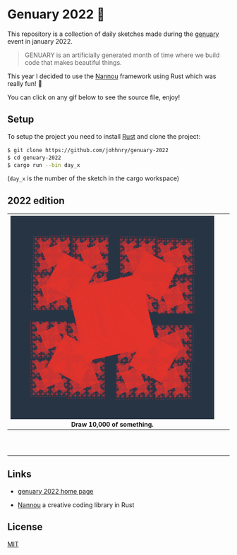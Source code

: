 # Genuary 2022 🦀

This repository is a collection of daily sketches made during the [genuary](https://genuary.art/) event in january 2022.

> GENUARY is an artificially generated month of time where we build code that makes beautiful things.

This year I decided to use the [Nannou](https://nannou.cc) framework using Rust which was really fun! 🦀

You can click on any gif below to see the source file, enjoy!

## Setup

To setup the project you need to install [Rust](https://www.rust-lang.org/learn/get-started) and clone the project:

```bash
$ git clone https://github.com/johhnry/genuary-2022
$ cd genuary-2022
$ cargo run --bin day_x
```

(`day_x` is the number of the sketch in the cargo workspace)

## 2022 edition

| [![](./src/day_1/day_1.gif)](./src/day_1/src/main.rs)<br><center>Draw 10,000 of something.</center> |     |     |
| --------------------------------------------------------------------------------------------------- | --- | --- |
|                                                                                                     |     |     |
|                                                                                                     |     |     |
|                                                                                                     |     |     |
|                                                                                                     |     |     |
|                                                                                                     |     |     |
|                                                                                                     |     |     |
|                                                                                                     |     |     |
|                                                                                                     |     |     |
|                                                                                                     |     |     |
|                                                                                                     |     |     |
|                                                                                                     |     |     |

## Links

- [genuary 2022 home page](https://genuary.art)

- [Nannou](https://nannou.cc/) a creative coding library in Rust

## License

[MIT](https://choosealicense.com/licenses/mit/)
